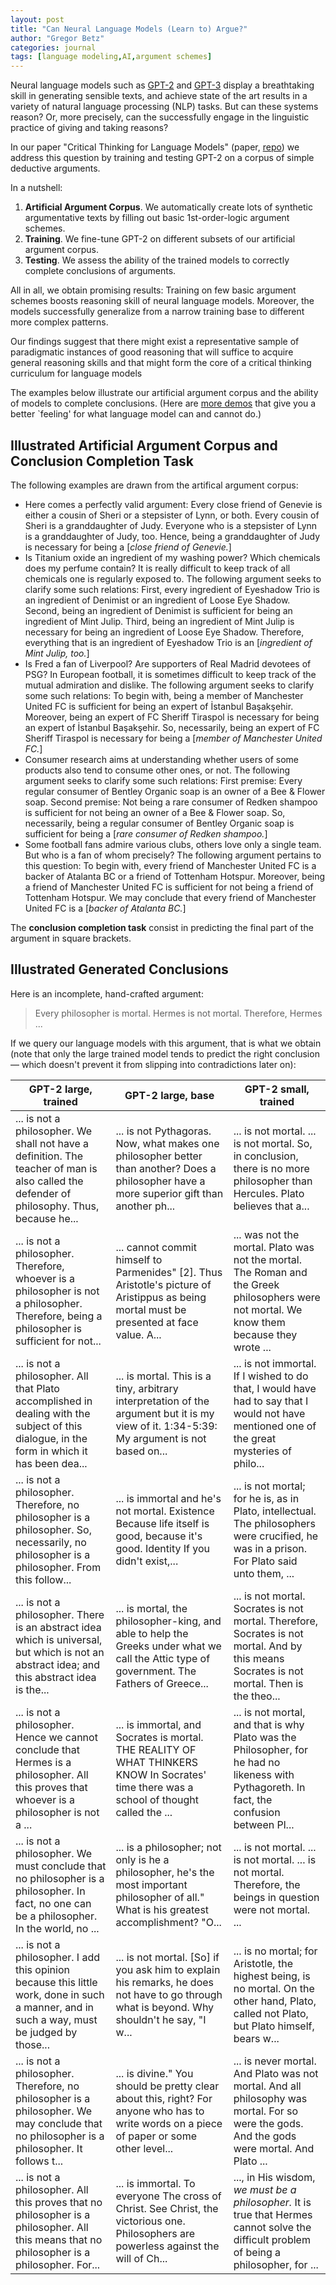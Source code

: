 ```yaml
---
layout: post
title: "Can Neural Language Models (Learn to) Argue?"
author: "Gregor Betz"
categories: journal
tags: [language modeling,AI,argument schemes]
---
```


Neural language models such as [GPT-2](https://openai.com/blog/gpt-2-1-5b-release/) and [GPT-3](https://arxiv.org/abs/2005.14165) display a breathtaking skill in generating sensible texts, and achieve state of the art results in a variety of natural language processing (NLP) tasks. But can these systems reason? Or, more precisely, can the successfully engage in the linguistic practice of giving and taking reasons?

In our paper "Critical Thinking for Language Models" (paper, [repo](https://github.com/debatelab/aacorpus)) we address this question by training and testing GPT-2 on a corpus of simple deductive arguments.

In a nutshell:

1. **Artificial Argument Corpus**. We automatically create lots of synthetic argumentative texts by filling out basic 1st-order-logic argument schemes.
2. **Training**. We fine-tune GPT-2 on different subsets of our artificial argument corpus.
3. **Testing**. We assess the ability of the trained models to correctly complete conclusions of arguments.

All in all, we obtain promising results: Training on few basic argument schemes boosts reasoning skill of neural language models. Moreover, the models successfully generalize from a narrow training base to different more complex patterns.

Our  findings  suggest that there might exist a representative sample of paradigmatic instances of good reasoning that  will  suffice  to  acquire  general reasoning skills and that might form the core of a critical  thinking  curriculum  for language models

The examples below illustrate our artificial argument corpus and the ability of models to complete conclusions. (Here are [more demos](https://www.gwern.net/GPT-3) that give you a better `feeling' for what language model can and cannot do.) 

## Illustrated Artificial Argument Corpus and Conclusion Completion Task

The following examples are drawn from the artifical argument corpus: 

* Here comes a perfectly valid argument: Every close friend of Genevie is either a cousin of Sheri or a stepsister of Lynn, or both. Every cousin of Sheri is a granddaughter of Judy. Everyone who is a stepsister of Lynn is a granddaughter of Judy, too. Hence, being a granddaughter of Judy is necessary for being a [_close friend of Genevie._]
* Is Titanium oxide an ingredient of my washing power? Which chemicals does my perfume contain? It is really difficult to keep track of all chemicals one is regularly exposed to. The following argument seeks to clarify some such relations: First, every ingredient of Eyeshadow Trio is an ingredient of Denimist or an ingredient of Loose Eye Shadow. Second, being an ingredient of Denimist is sufficient for being an ingredient of Mint Julip. Third, being an ingredient of Mint Julip is necessary for being an ingredient of Loose Eye Shadow. Therefore, everything that is an ingredient of Eyeshadow Trio is an [_ingredient of Mint Julip, too._]
* Is Fred a fan of Liverpool? Are supporters of Real Madrid devotees of PSG? In European football, it is sometimes difficult to keep track of the mutual admiration and dislike. The following argument seeks to clarify some such relations: To begin with, being a member of Manchester United FC is sufficient for being an expert of İstanbul Başakşehir. Moreover, being an expert of FC Sheriff Tiraspol is necessary for being an expert of İstanbul Başakşehir. So, necessarily, being an expert of FC Sheriff Tiraspol is necessary for being a [_member of Manchester United FC._]
* Consumer research aims at understanding whether users of some products also tend to consume other ones, or not. The following argument seeks to clarify some such relations: First premise: Every regular consumer of Bentley Organic soap is an owner of a Bee & Flower soap. Second premise: Not being a rare consumer of Redken shampoo is sufficient for not being an owner of a Bee & Flower soap. So, necessarily, being a regular consumer of Bentley Organic soap is sufficient for being a [_rare consumer of Redken shampoo._]
* Some football fans admire various clubs, others love only a single team. But who is a fan of whom precisely? The following argument pertains to this question: To begin with, every friend of Manchester United FC is a backer of Atalanta BC or a friend of Tottenham Hotspur. Moreover, being a friend of Manchester United FC is sufficient for not being a friend of Tottenham Hotspur. We may conclude that every friend of Manchester United FC is a [_backer of Atalanta BC._]

The **conclusion completion task** consist in predicting the final part of the argument in square brackets.


## Illustrated Generated Conclusions

Here is an incomplete, hand-crafted argument:

> Every philosopher is mortal. Hermes is not mortal. Therefore, Hermes ...

If we query our language models with this argument, that is what we obtain (note that only the large trained model tends to predict the right conclusion — which doesn't prevent it from slipping into contradictions later on):

GPT-2 large, trained  | GPT-2 large, base     | GPT-2 small, trained               
--------------------- | --------------------- | --------------------- 
... is not a philosopher. We shall not have a definition. The teacher of man is also called the defender of philosophy. Thus, because he...|... is not Pythagoras. Now, what makes one philosopher better than another? Does a philosopher have a more superior gift than another ph...|... is not mortal. ... is not mortal. So, in conclusion, there is no more philosopher than Hercules. Plato believes that a...
... is not a philosopher. Therefore, whoever is a philosopher is not a philosopher. Therefore, being a philosopher is sufficient for not...|... cannot commit himself to Parmenides" [2].    Thus Aristotle's picture of Aristippus as being mortal must be presented at face value. A...|... was not the mortal. Plato was not the mortal. The Roman and the Greek philosophers were not mortal. We know them because they wrote ...
... is not a philosopher. All that Plato accomplished in dealing with the subject of this dialogue, in the form in which it has been dea...|... is mortal. This is a tiny, arbitrary interpretation of the argument but it is my view of it.    1:34-5:39: My argument is not based on...|... is not immortal. If I wished to do that, I would have had to say that I would not have mentioned one of the great mysteries of philo...
... is not a philosopher. Therefore, no philosopher is a philosopher. So, necessarily, no philosopher is a philosopher. From this follow...|... is immortal and he's not mortal.    Existence    Because life itself is good, because it's good.    Identity    If you didn't exist,...|... is not mortal; for he is, as in Plato, intellectual. The philosophers were crucified, he was in a prison. For Plato said unto them, ...
... is not a philosopher. There is an abstract idea which is universal, but which is not an abstract idea; and this abstract idea is the...|... is mortal, the philosopher-king, and able to help the Greeks under what we call the Attic type of government.    The Fathers of Greece...|... is not mortal. Socrates is not mortal. Therefore, Socrates is not mortal. And by this means Socrates is not mortal. Then is the theo...
... is not a philosopher. Hence we cannot conclude that Hermes is a philosopher. All this proves that whoever is a philosopher is not a ...|... is immortal, and Socrates is mortal.    THE REALITY OF WHAT THINKERS KNOW    In Socrates' time there was a school of thought called the ...|... is not mortal, and that is why Plato was the Philosopher, for he had no likeness with Pythagoreth. In fact, the confusion between Pl...
... is not a philosopher. We must conclude that no philosopher is a philosopher. In fact, no one can be a philosopher. In the world, no ...|... is a philosopher; not only is he a philosopher, he's the most important philosopher of all." What is his greatest accomplishment? "O...|... is not mortal. ... is not mortal. ... is not mortal. Therefore, the beings in question were not mortal. ...
... is not a philosopher. I add this opinion because this little work, done in such a manner, and in such a way, must be judged by those...|... is not mortal. [So] if you ask him to explain his remarks, he does not have to go through what is beyond. Why shouldn't he say, "I w...|... is no mortal; for Aristotle, the highest being, is no mortal. On the other hand, Plato, called not Plato, but Plato himself, bears w...
... is not a philosopher. Therefore, no philosopher is a philosopher. We may conclude that no philosopher is a philosopher. It follows t...|... is divine."    You should be pretty clear about this, right? For anyone who has to write words on a piece of paper or some other level...|... is never mortal. And Plato was not mortal. And all philosophy was mortal. For so were the gods. And the gods were mortal. And Plato ...
... is not a philosopher. All this proves that no philosopher is a philosopher. All this means that no philosopher is a philosopher. For...|... is immortal.      To everyone    The cross of Christ.    See Christ, the victorious one.    Philosophers are powerless against the will of Ch...|..., in His wisdom, _we must be _a_ philosopher._ It is true that Hermes cannot solve the difficult problem of being a philosopher, for ...



